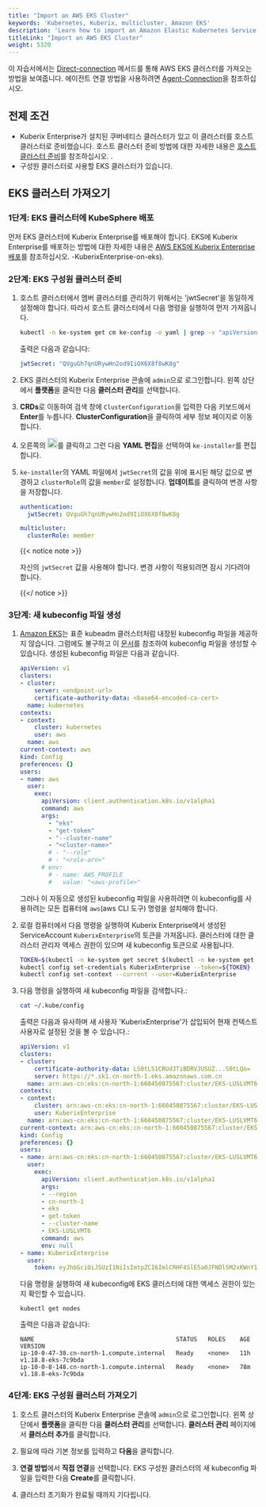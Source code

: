 ```yaml
---
title: "Import an AWS EKS Cluster"
keywords: 'Kubernetes, Kuberix, multicluster, Amazon EKS'
description: 'Learn how to import an Amazon Elastic Kubernetes Service cluster.'
titleLink: "Import an AWS EKS Cluster"
weight: 5320
---
```


이 자습서에서는 [Direct-connection](../../../multicluster-management/enable-multicluster/direct-connection/) 메서드를 통해 AWS EKS 클러스터를 가져오는 방법을 보여줍니다. 에이전트 연결 방법을 사용하려면 [Agent-Connection](../../../multicluster-management/enable-multicluster/agent-connection/)을 참조하십시오.

## 전제 조건

- Kuberix Enterprise가 설치된 쿠버네티스 클러스터가 있고 이 클러스터를 호스트 클러스터로 준비했습니다. 호스트 클러스터 준비 방법에 대한 자세한 내용은 [호스트 클러스터 준비](../../../multicluster-management/enable-multicluster/direct-connection/#prepare-a-host-cluster)를 참조하십시오. .
- 구성원 클러스터로 사용할 EKS 클러스터가 있습니다.

## EKS 클러스터 가져오기

### 1단계: EKS 클러스터에 KubeSphere 배포

먼저 EKS 클러스터에 Kuberix Enterprise를 배포해야 합니다. EKS에 Kuberix Enterprise를 배포하는 방법에 대한 자세한 내용은 [AWS EKS에 Kuberix Enterprise 배포](../../../installing-on-kubernetes/hosted-kubernetes/install-kubesphere-on-eks/#install)를 참조하십시오. -KuberixEnterprise-on-eks).

### 2단계: EKS 구성원 클러스터 준비

1. 호스트 클러스터에서 멤버 클러스터를 관리하기 위해서는 'jwtSecret'을 동일하게 설정해야 합니다. 따라서 호스트 클러스터에서 다음 명령을 실행하여 먼저 가져옵니다.

   ```bash
   kubectl -n ke-system get cm ke-config -o yaml | grep -v "apiVersion" | grep jwtSecret
   ```

   출력은 다음과 같습니다:

   ```yaml
   jwtSecret: "QVguGh7qnURywHn2od9IiOX6X8f8wK8g"
   ```

2. EKS 클러스터의 Kuberix Enterprise 콘솔에 `admin`으로 로그인합니다. 왼쪽 상단에서 **플랫폼**을 클릭한 다음 **클러스터 관리**를 선택합니다.

3. **CRDs**로 이동하여 검색 창에 `ClusterConfiguration`을 입력한 다음 키보드에서 **Enter**를 누릅니다. **ClusterConfiguration**을 클릭하여 세부 정보 페이지로 이동합니다.

4. 오른쪽의 <img src="/images/docs/v3.3/multicluster-management/import-cloud-hosted-k8s/import-eks/three-dots.png" height="20px" v>를 클릭하고 그런 다음 **YAML 편집**을 선택하여 `ke-installer`를 편집합니다.

5. `ke-installer`의 YAML 파일에서 `jwtSecret`의 값을 위에 표시된 해당 값으로 변경하고 `clusterRole`의 값을 `member`로 설정합니다. **업데이트**를 클릭하여 변경 사항을 저장합니다.

   ```yaml
   authentication:
     jwtSecret: QVguGh7qnURywHn2od9IiOX6X8f8wK8g
   ```

   ```yaml
   multicluster:
     clusterRole: member
   ```

   {{< notice note >}}

   자신의 `jwtSecret` 값을 사용해야 합니다. 변경 사항이 적용되려면 잠시 기다려야 합니다.

   {{</ notice >}}

### 3단계: 새 kubeconfig 파일 생성

1. [Amazon EKS](https://docs.aws.amazon.com/eks/index.html)는 표준 kubeadm 클러스터처럼 내장된 kubeconfig 파일을 제공하지 않습니다. 그럼에도 불구하고 이 [문서](https://docs.aws.amazon.com/eks/latest/userguide/create-kubeconfig.html)를 참조하여 kubeconfig 파일을 생성할 수 있습니다. 생성된 kubeconfig 파일은 다음과 같습니다.

   ```yaml
   apiVersion: v1
   clusters:
   - cluster:
       server: <endpoint-url>
       certificate-authority-data: <base64-encoded-ca-cert>
     name: kubernetes
   contexts:
   - context:
       cluster: kubernetes
       user: aws
     name: aws
   current-context: aws
   kind: Config
   preferences: {}
   users:
   - name: aws
     user:
       exec:
         apiVersion: client.authentication.k8s.io/v1alpha1
         command: aws
         args:
           - "eks"
           - "get-token"
           - "--cluster-name"
           - "<cluster-name>"
           # - "--role"
           # - "<role-arn>"
         # env:
           # - name: AWS_PROFILE
           #   value: "<aws-profile>"
   ```

   그러나 이 자동으로 생성된 kubeconfig 파일을 사용하려면 이 kubeconfig를 사용하려는 모든 컴퓨터에 `aws`(aws CLI 도구) 명령을 설치해야 합니다.

2. 로컬 컴퓨터에서 다음 명령을 실행하여 Kuberix Enterprise에서 생성된 ServiceAccount `KuberixEnterprise`의 토큰을 가져옵니다. 클러스터에 대한 클러스터 관리자 액세스 권한이 있으며 새 kubeconfig 토큰으로 사용됩니다.

   ```bash
   TOKEN=$(kubectl -n ke-system get secret $(kubectl -n ke-system get sa KuberixEnterprise -o jsonpath='{.secrets[0].name}') -o jsonpath='{.data.token}' | base64 -d)
   kubectl config set-credentials KuberixEnterprise --token=${TOKEN}
   kubectl config set-context --current --user=KuberixEnterprise
   ```

3. 다음 명령을 실행하여 새 kubeconfig 파일을 검색합니다.:

   ```bash
   cat ~/.kube/config
   ```

   출력은 다음과 유사하며 새 사용자 'KuberixEnterprise'가 삽입되어 현재 컨텍스트 사용자로 설정된 것을 볼 수 있습니다.:

   ```yaml
   apiVersion: v1
   clusters:
   - cluster:
       certificate-authority-data: LS0tLS1CRUdJTiBDRVJUSUZ...S0tLQo=
       server: https://*.sk1.cn-north-1.eks.amazonaws.com.cn
     name: arn:aws-cn:eks:cn-north-1:660450875567:cluster/EKS-LUSLVMT6
   contexts:
   - context:
       cluster: arn:aws-cn:eks:cn-north-1:660450875567:cluster/EKS-LUSLVMT6
       user: KuberixEnterprise
     name: arn:aws-cn:eks:cn-north-1:660450875567:cluster/EKS-LUSLVMT6
   current-context: arn:aws-cn:eks:cn-north-1:660450875567:cluster/EKS-LUSLVMT6
   kind: Config
   preferences: {}
   users:
   - name: arn:aws-cn:eks:cn-north-1:660450875567:cluster/EKS-LUSLVMT6
     user:
       exec:
         apiVersion: client.authentication.k8s.io/v1alpha1
         args:
         - --region
         - cn-north-1
         - eks
         - get-token
         - --cluster-name
         - EKS-LUSLVMT6
         command: aws
         env: null
   - name: KuberixEnterprise
     user:
       token: eyJhbGciOiJSUzI1NiIsImtpZCI6ImlCRHF4SlE5a0JFNDlSM2xKWnY1Vkt5NTJrcDNqRS1Ta25IYkg1akhNRmsifQ.eyJpc3M................9KQtFULW544G-FBwURd6ArjgQ3Ay6NHYWZe3gWCHLmag9gF-hnzxequ7oN0LiJrA-al1qGeQv-8eiOFqX3RPCQgbybmix8qw5U6f-Rwvb47-xA
   ```

   다음 명령을 실행하여 새 kubeconfig에 EKS 클러스터에 대한 액세스 권한이 있는지 확인할 수 있습니다.

   ```shell
   kubectl get nodes
   ```

   출력은 다음과 같습니다:

   ```
   NAME                                        STATUS   ROLES    AGE   VERSION
   ip-10-0-47-38.cn-north-1.compute.internal   Ready    <none>   11h   v1.18.8-eks-7c9bda
   ip-10-0-8-148.cn-north-1.compute.internal   Ready    <none>   78m   v1.18.8-eks-7c9bda
   ```

### 4단계: EKS 구성원 클러스터 가져오기

1. 호스트 클러스터의 Kuberix Enterprise 콘솔에 `admin`으로 로그인합니다. 왼쪽 상단에서 **플랫폼**을 클릭한 다음 **클러스터 관리**를 선택합니다. **클러스터 관리** 페이지에서 **클러스터 추가**를 클릭합니다.

2. 필요에 따라 기본 정보를 입력하고 **다음**을 클릭합니다.

3. **연결 방법**에서 **직접 연결**을 선택합니다. EKS 구성원 클러스터의 새 kubeconfig 파일을 입력한 다음 **Create**를 클릭합니다.

4. 클러스터 초기화가 완료될 때까지 기다립니다.
